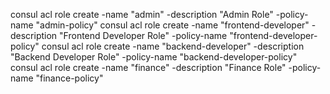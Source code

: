 consul acl role create -name "admin" -description "Admin Role" -policy-name "admin-policy"
consul acl role create -name "frontend-developer" -description "Frontend Developer Role" -policy-name "frontend-developer-policy"
consul acl role create -name "backend-developer" -description "Backend Developer Role" -policy-name "backend-developer-policy"
consul acl role create -name "finance" -description "Finance Role" -policy-name "finance-policy"
